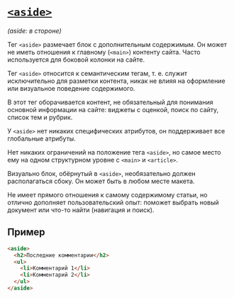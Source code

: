 # [`<aside>`](../index.md)

_(aside: в стороне)_

Тег `<aside>` размечает блок с дополнительным содержимым. Он может не иметь отношения к главному (`<main>`) контенту сайта. Часто используется для боковой колонки на сайте.

Тег `<aside>` относится к семантическим тегам, т. е. служит исключительно для разметки контента, никак не влияя на оформление или визуальное поведение содержимого.

В этот тег оборачивается контент, не обязательный для понимания основной информации на сайте: виджеты с оценкой, поиск по сайту, список тем и рубрик.

У `<aside>` нет никаких специфических атрибутов, он поддерживает все глобальные атрибуты.

Нет никаких ограничений на положение тега `<aside>`, но самое место ему на одном структурном уровне с `<main>` и `<article>`.

Визуально блок, обёрнутый в `<aside>`, необязательно должен располагаться сбоку. Он может быть в любом месте макета.

Не имеет прямого отношения к самому содержимому статьи, но отлично дополняет пользовательский опыт: поможет выбрать новый документ или что-то найти (навигация и поиск).

## Пример

```html
<aside>
  <h2>Последние комментарии</h2>
  <ul>
    <li>Комментарий 1</li>
    <li>Комментарий 2</li>
  </ul>
</aside>
```
